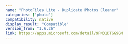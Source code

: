 ```yaml
---
name: "PhotoFiles Lite - Duplicate Photos Cleaner"
categories: ['photo']
compatibility: native
display_result: "Compatible"
version_from: "1.6.26"
link: https://apps.microsoft.com/detail/9PN31DTGG9GM
---
```

